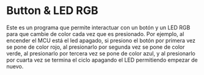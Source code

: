 # Button & LED RGB

Este es un programa que permite interactuar con un botón y un LED RGB para que cambie de color cada vez que es presionado. Por ejemplo, al encender el MCU está el led apagado, si presiono el botón por primera vez se pone de color rojo, al presionarlo por segunda vez se pone de color verde, al presionarlo por tercera vez se pone de color azul, y al presionarlo por cuarta vez se termina el ciclo apagando el LED permitiendo empezar de nuevo.
